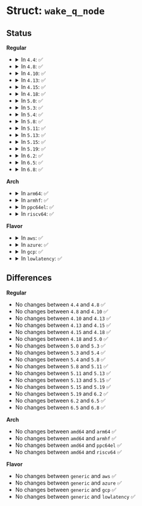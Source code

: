 # Struct: <code>wake_q_node</code>

## Status
<b>Regular</b>
<ul>
<li>
<details>
<summary>In <code>4.4</code>: ✅</summary>

```c
struct wake_q_node {
    struct wake_q_node *next;
};
```
</details>
</li>
<li>
<details>
<summary>In <code>4.8</code>: ✅</summary>

```c
struct wake_q_node {
    struct wake_q_node *next;
};
```
</details>
</li>
<li>
<details>
<summary>In <code>4.10</code>: ✅</summary>

```c
struct wake_q_node {
    struct wake_q_node *next;
};
```
</details>
</li>
<li>
<details>
<summary>In <code>4.13</code>: ✅</summary>

```c
struct wake_q_node {
    struct wake_q_node *next;
};
```
</details>
</li>
<li>
<details>
<summary>In <code>4.15</code>: ✅</summary>

```c
struct wake_q_node {
    struct wake_q_node *next;
};
```
</details>
</li>
<li>
<details>
<summary>In <code>4.18</code>: ✅</summary>

```c
struct wake_q_node {
    struct wake_q_node *next;
};
```
</details>
</li>
<li>
<details>
<summary>In <code>5.0</code>: ✅</summary>

```c
struct wake_q_node {
    struct wake_q_node *next;
};
```
</details>
</li>
<li>
<details>
<summary>In <code>5.3</code>: ✅</summary>

```c
struct wake_q_node {
    struct wake_q_node *next;
};
```
</details>
</li>
<li>
<details>
<summary>In <code>5.4</code>: ✅</summary>

```c
struct wake_q_node {
    struct wake_q_node *next;
};
```
</details>
</li>
<li>
<details>
<summary>In <code>5.8</code>: ✅</summary>

```c
struct wake_q_node {
    struct wake_q_node *next;
};
```
</details>
</li>
<li>
<details>
<summary>In <code>5.11</code>: ✅</summary>

```c
struct wake_q_node {
    struct wake_q_node *next;
};
```
</details>
</li>
<li>
<details>
<summary>In <code>5.13</code>: ✅</summary>

```c
struct wake_q_node {
    struct wake_q_node *next;
};
```
</details>
</li>
<li>
<details>
<summary>In <code>5.15</code>: ✅</summary>

```c
struct wake_q_node {
    struct wake_q_node *next;
};
```
</details>
</li>
<li>
<details>
<summary>In <code>5.19</code>: ✅</summary>

```c
struct wake_q_node {
    struct wake_q_node *next;
};
```
</details>
</li>
<li>
<details>
<summary>In <code>6.2</code>: ✅</summary>

```c
struct wake_q_node {
    struct wake_q_node *next;
};
```
</details>
</li>
<li>
<details>
<summary>In <code>6.5</code>: ✅</summary>

```c
struct wake_q_node {
    struct wake_q_node *next;
};
```
</details>
</li>
<li>
<details>
<summary>In <code>6.8</code>: ✅</summary>

```c
struct wake_q_node {
    struct wake_q_node *next;
};
```
</details>
</li>
</ul>
<b>Arch</b>
<ul>
<li>
<details>
<summary>In <code>arm64</code>: ✅</summary>

```c
struct wake_q_node {
    struct wake_q_node *next;
};
```
</details>
</li>
<li>
<details>
<summary>In <code>armhf</code>: ✅</summary>

```c
struct wake_q_node {
    struct wake_q_node *next;
};
```
</details>
</li>
<li>
<details>
<summary>In <code>ppc64el</code>: ✅</summary>

```c
struct wake_q_node {
    struct wake_q_node *next;
};
```
</details>
</li>
<li>
<details>
<summary>In <code>riscv64</code>: ✅</summary>

```c
struct wake_q_node {
    struct wake_q_node *next;
};
```
</details>
</li>
</ul>
<b>Flavor</b>
<ul>
<li>
<details>
<summary>In <code>aws</code>: ✅</summary>

```c
struct wake_q_node {
    struct wake_q_node *next;
};
```
</details>
</li>
<li>
<details>
<summary>In <code>azure</code>: ✅</summary>

```c
struct wake_q_node {
    struct wake_q_node *next;
};
```
</details>
</li>
<li>
<details>
<summary>In <code>gcp</code>: ✅</summary>

```c
struct wake_q_node {
    struct wake_q_node *next;
};
```
</details>
</li>
<li>
<details>
<summary>In <code>lowlatency</code>: ✅</summary>

```c
struct wake_q_node {
    struct wake_q_node *next;
};
```
</details>
</li>
</ul>

## Differences
<b>Regular</b>
<ul>
<li>
No changes between <code>4.4</code> and <code>4.8</code> ✅
</li>
<li>
No changes between <code>4.8</code> and <code>4.10</code> ✅
</li>
<li>
No changes between <code>4.10</code> and <code>4.13</code> ✅
</li>
<li>
No changes between <code>4.13</code> and <code>4.15</code> ✅
</li>
<li>
No changes between <code>4.15</code> and <code>4.18</code> ✅
</li>
<li>
No changes between <code>4.18</code> and <code>5.0</code> ✅
</li>
<li>
No changes between <code>5.0</code> and <code>5.3</code> ✅
</li>
<li>
No changes between <code>5.3</code> and <code>5.4</code> ✅
</li>
<li>
No changes between <code>5.4</code> and <code>5.8</code> ✅
</li>
<li>
No changes between <code>5.8</code> and <code>5.11</code> ✅
</li>
<li>
No changes between <code>5.11</code> and <code>5.13</code> ✅
</li>
<li>
No changes between <code>5.13</code> and <code>5.15</code> ✅
</li>
<li>
No changes between <code>5.15</code> and <code>5.19</code> ✅
</li>
<li>
No changes between <code>5.19</code> and <code>6.2</code> ✅
</li>
<li>
No changes between <code>6.2</code> and <code>6.5</code> ✅
</li>
<li>
No changes between <code>6.5</code> and <code>6.8</code> ✅
</li>
</ul>
<b>Arch</b>
<ul>
<li>
No changes between <code>amd64</code> and <code>arm64</code> ✅
</li>
<li>
No changes between <code>amd64</code> and <code>armhf</code> ✅
</li>
<li>
No changes between <code>amd64</code> and <code>ppc64el</code> ✅
</li>
<li>
No changes between <code>amd64</code> and <code>riscv64</code> ✅
</li>
</ul>
<b>Flavor</b>
<ul>
<li>
No changes between <code>generic</code> and <code>aws</code> ✅
</li>
<li>
No changes between <code>generic</code> and <code>azure</code> ✅
</li>
<li>
No changes between <code>generic</code> and <code>gcp</code> ✅
</li>
<li>
No changes between <code>generic</code> and <code>lowlatency</code> ✅
</li>
</ul>
